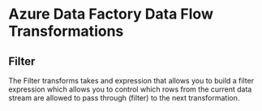 # Azure Data Factory Data Flow Transformations

## Filter

The Filter transforms takes and expression that allows you to build a filter expression which allows you to control which rows from the current data stream are allowed to pass through (filter) to the next transformation.
